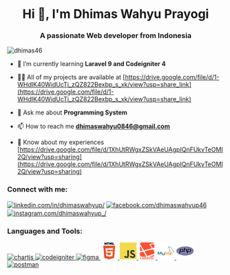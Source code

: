 <h1 align="center">Hi 👋, I'm Dhimas Wahyu Prayogi</h1>
<h3 align="center">A passionate Web developer from Indonesia</h3>

<p align="left"> <img src="https://komarev.com/ghpvc/?username=dhimas46&label=Profile%20views&color=0e75b6&style=flat" alt="dhimas46" /> </p>

- 🌱 I’m currently learning **Laravel 9 and Codeigniter 4**

- 👨‍💻 All of my projects are available at [https://drive.google.com/file/d/1-WHdIK40WidUcTi_zQZ822Bexbp_s_xk/view?usp=share_link](https://drive.google.com/file/d/1-WHdIK40WidUcTi_zQZ822Bexbp_s_xk/view?usp=share_link)

- 💬 Ask me about **Programming System**

- 📫 How to reach me **dhimaswahyu0846@gmail.com**

- 📄 Know about my experiences [https://drive.google.com/file/d/1XhUtRWgxZSkVAeUAgpIQnFUkvTeOMI2Q/view?usp=sharing](https://drive.google.com/file/d/1XhUtRWgxZSkVAeUAgpIQnFUkvTeOMI2Q/view?usp=sharing)

<h3 align="left">Connect with me:</h3>
<p align="left">
<a href="https://linkedin.com/in/dhimaswahyup/" target="blank"><img align="center" src="https://raw.githubusercontent.com/rahuldkjain/github-profile-readme-generator/master/src/images/icons/Social/linked-in-alt.svg" alt="linkedin.com/in/dhimaswahyup/" height="30" width="40" /></a>
<a href="https://fb.com/dhimaswahyup46" target="blank"><img align="center" src="https://raw.githubusercontent.com/rahuldkjain/github-profile-readme-generator/master/src/images/icons/Social/facebook.svg" alt="facebook.com/dhimaswahyup46" height="30" width="40" /></a>
<a href="https://instagram.com/dhimaswahyup_/" target="blank"><img align="center" src="https://raw.githubusercontent.com/rahuldkjain/github-profile-readme-generator/master/src/images/icons/Social/instagram.svg" alt="instagram.com/dhimaswahyup_/" height="30" width="40" /></a>
</p>

<h3 align="left">Languages and Tools:</h3>
<p align="left"> <a href="https://www.chartjs.org" target="_blank" rel="noreferrer"> <img src="https://www.chartjs.org/media/logo-title.svg" alt="chartjs" width="40" height="40"/> </a> <a href="https://codeigniter.com" target="_blank" rel="noreferrer"> <img src="https://cdn.worldvectorlogo.com/logos/codeigniter.svg" alt="codeigniter" width="40" height="40"/> </a> <a href="https://www.figma.com/" target="_blank" rel="noreferrer"> <img src="https://www.vectorlogo.zone/logos/figma/figma-icon.svg" alt="figma" width="40" height="40"/> </a> <a href="https://www.w3.org/html/" target="_blank" rel="noreferrer"> <img src="https://raw.githubusercontent.com/devicons/devicon/master/icons/html5/html5-original-wordmark.svg" alt="html5" width="40" height="40"/> </a> <a href="https://developer.mozilla.org/en-US/docs/Web/JavaScript" target="_blank" rel="noreferrer"> <img src="https://raw.githubusercontent.com/devicons/devicon/master/icons/javascript/javascript-original.svg" alt="javascript" width="40" height="40"/> </a> <a href="https://laravel.com/" target="_blank" rel="noreferrer"> <img src="https://raw.githubusercontent.com/devicons/devicon/master/icons/laravel/laravel-plain-wordmark.svg" alt="laravel" width="40" height="40"/> </a> <a href="https://www.mysql.com/" target="_blank" rel="noreferrer"> <img src="https://raw.githubusercontent.com/devicons/devicon/master/icons/mysql/mysql-original-wordmark.svg" alt="mysql" width="40" height="40"/> </a> <a href="https://www.php.net" target="_blank" rel="noreferrer"> <img src="https://raw.githubusercontent.com/devicons/devicon/master/icons/php/php-original.svg" alt="php" width="40" height="40"/> </a> <a href="https://postman.com" target="_blank" rel="noreferrer"> <img src="https://www.vectorlogo.zone/logos/getpostman/getpostman-icon.svg" alt="postman" width="40" height="40"/> </a> </p>
